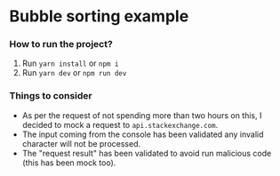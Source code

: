 # Bubble sorting example

### How to run the project?
1. Run `yarn install` or `npm i`
2. Run `yarn dev` or `npm run dev`

### Things to consider
- As per the request of not spending more than two hours on this, I decided to mock a request to `api.stackexchange.com`.
- The input coming from the console has been validated any invalid character will not be processed.
- The "request result" has been validated to avoid run malicious code (this has been mock too). 
